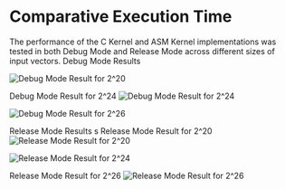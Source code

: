 # **Comparative Execution Time**

The performance of the C Kernel and ASM Kernel implementations was tested in both Debug Mode and Release Mode across different sizes of input vectors.
 Debug Mode Results


![Debug Mode Result for 2^20](DebugModeResult20.jpg)


  Debug Mode Result for 2^24
![Debug Mode Result for 2^24](DebugModeResult24.jpg)

![Debug Mode Result for 2^26](DebugModeResult26.jpg)

 Release  Mode Results
 s
 Release Mode Result for 2^20
![Release Mode Result for 2^20](ReleaseModeResult20.jpg)

![Release Mode Result for 2^24](ReleaseModeResult24.jpg)


  Release Mode Result for 2^26
![Release Mode Result for 2^26](ReleaseModeResult26.jpg)
